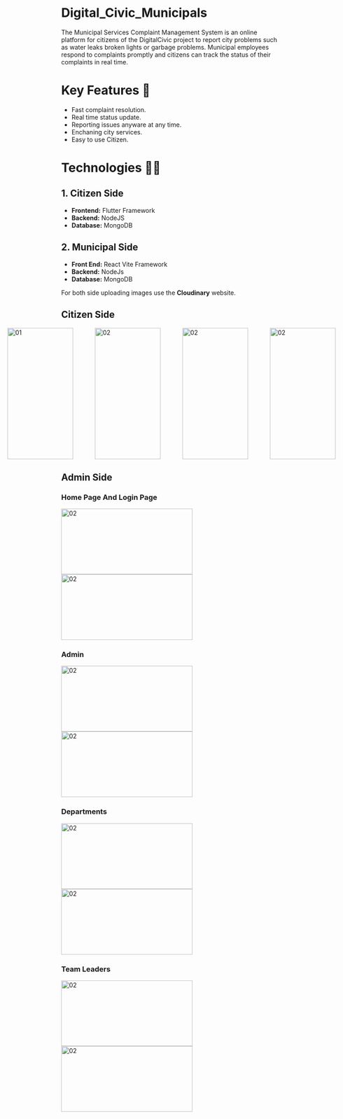 ﻿# Digital_Civic_Municipals

The Municipal Services Complaint Management System is an online platform for citizens of the DigitalCivic project to report city problems such as water leaks broken lights or garbage problems. Municipal employees respond to complaints promptly and citizens can track the status of their complaints in real time.

# Key Features 🔑

* Fast complaint resolution.
* Real time status update.
* Reporting issues anyware at any time.
* Enchaning city services.
* Easy to use Citizen.

# Technologies 🧑‍💻
## 1. Citizen Side
* **Frontend:** Flutter Framework
* **Backend:** NodeJS
* **Database:** MongoDB
## 2. Municipal Side
* **Front End:** React Vite Framework
* **Backend:** NodeJs
* **Database:** MongoDB

For both side uploading images use the **Cloudinary** website.

## Citizen Side
 <div class="image-container" style="display: flex;justify-content: center;gap: 50px;">
        <img src="https://github.com/user-attachments/assets/cf3c72c9-7f01-4066-9c15-60a5f3e5c6fa" alt="01" style="width: 150px;height: 300px;">
        <img src="https://github.com/user-attachments/assets/37580017-1687-467c-9b30-76a1b8cb95c2" alt="02" style="width: 150px;height: 300px;">
        <img src="https://github.com/user-attachments/assets/b985e876-cab2-453d-8aa4-a04ec9897082" alt="02" style="width: 150px;height: 300px;">  
        <img src="https://github.com/user-attachments/assets/b237db27-485f-42a8-af36-c32b9f173b3c" alt="02" style="width: 150px;height: 300px;"> 
</div>

## Admin Side
### Home Page And Login Page
<img src="https://github.com/user-attachments/assets/8fde1c33-c2eb-4a58-ad02-58c29583c578" alt="02" style="width: 300px;height: 150px;"> 
<img src="https://github.com/user-attachments/assets/5e847693-5e85-4648-9c0f-6898f236e426" alt="02" style="width: 300px;height: 150px;"> 

### Admin
<img src="https://github.com/user-attachments/assets/94077a4c-b245-4c4a-bc2a-7151e0ec0bb3" alt="02" style="width: 300px;height: 150px;">
<img src="https://github.com/user-attachments/assets/45152628-4b41-48a1-a8cd-2f569e0615f8" alt="02" style="width: 300px;height: 150px;">

### Departments
<img src="https://github.com/user-attachments/assets/c0f17ae0-a236-4199-8fa6-ad10067a86f2" alt="02" style="width: 300px;height: 150px;">
<img src="https://github.com/user-attachments/assets/92b45a69-7759-414a-974c-43a9c479bf07" alt="02" style="width: 300px;height: 150px;">

### Team Leaders
<img src="https://github.com/user-attachments/assets/fba31416-529c-4e68-bbc0-3404b3c0fe54" alt="02" style="width: 300px;height: 150px;">
<img src="https://github.com/user-attachments/assets/0cae19c7-eee6-4493-b2f6-0a24688a5a35" alt="02" style="width: 300px;height: 150px;">


